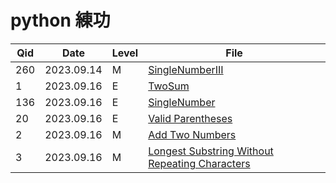
# python 練功


Qid  | Date       | Level | File
---- | ---------- | ----- | --------------------
260  | 2023.09.14 | M     | [SingleNumberIII](./leetcode/SingleNumberIII.py)
1    | 2023.09.16 | E     | [TwoSum](./leetcode/TwoSum.py)
136  | 2023.09.16 | E     | [SingleNumber](./leetcode/SingleNumber.py)
20   | 2023.09.16 | E     | [Valid Parentheses](./leetcode/ValidParentheses.py)
2    | 2023.09.16 | M     | [Add Two Numbers](./leetcode/AddTwoNumbers.py)
3    | 2023.09.16 | M     | [Longest Substring Without Repeating Characters](./leetcode/LongestSubstringWithoutRepeatingCharacters.py)

